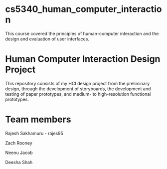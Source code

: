 # cs5340_human_computer_interaction
This course covered the principles of human-computer interaction and the design and evaluation of user interfaces.

# Human Computer Interaction Design Project

This repository consists of my HCI design project from the preliminary design, through the development of storyboards, the development and testing of paper prototypes, and medium- to high-resolution functional prototypes.

# Team members
Rajesh Sakhamuru - rajes95

Zach Rooney

Neenu Jacob

Deesha Shah
